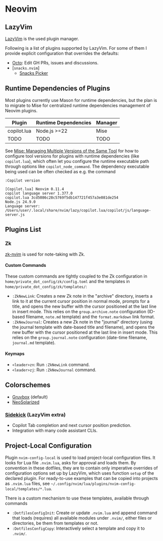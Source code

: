 # Neovim

## LazyVim

[LazyVim](https://www.lazyvim.org/) is the used plugin manager.

Following is a list of plugins supported by LazyVim. For some of them I provide
explicit configuration that overrides the defaults:

- [Octo](https://github.com/pwntester/octo.nvim): Edit GH PRs, issues and
discussions.
- [`snacks.nvim`]
  - [Snacks Picker](https://github.com/folke/snacks.nvim/blob/main/docs/picker.md)

## Runtime Dependencies of Plugins

Most plugins currently use Mason for runtime dependencies, but the plan is to
migrate to Mise for centralized runtime dependencies management of Neovim
plugins.

| Plugin | Runtime Dependencies | Manager |
|--------|----------------------|---------|
| copilot.lua | Node.js >=22 | Mise |
| TODO | TODO | TODO |

See [Mise: Managing Multiple Versions of the Same
Tool](./mise.md#managing-multiple-versions-of-the-same-tool) for how to
configure tool versions for plugins with runtime dependencies (like
`copilot.lua`), which often let you configure the runtime executable path
through options like `copilot_node_command`. The dependency executable being
used can be often checked as e.g. the command

```vim
:Copilot version

[Copilot.lua] Neovim 0.11.4
copilot language server 1.377.0
copilot.lua 3cd5086c28c5769f5db147721f457a3e081de254
Node.js 24.9.0
Language server: /Users/user/.local/share/nvim/lazy/copilot.lua/copilot/js/language-server.js
```

## Plugins List

### Zk

[zk-nvim](https://github.com/zk-org/zk-nvim) is used for note-taking with Zk.

#### Custom Commands

These custom commands are tightly coupled to the Zk configuration in
`home/private_dot_config/zk/config.toml` and the templates in
`home/private_dot_config/zk/templates/`:

- `:ZkNewLink`: Creates a new Zk note in the "archive" directory, inserts a
link to it at the current cursor position in normal mode, prompts for a title,
and opens the new buffer with the cursor positioned at the last line in insert
mode. This relies on the `group.archive.note` configuration (ID-based filename,
`note.md` template) and the `format.markdown` link format.
- `:ZkNewJournal`: Creates a new Zk note in the "journal" directory (using the
journal template with date-based title and filename), and opens the new buffer
with the cursor positioned at the last line in insert mode. This relies on the
`group.journal.note` configuration (date-time filename, `journal.md` template).

#### Keymaps

- `<leader>zn`: Run `:ZkNewLink` command.
- `<leader>zj`: Run `:ZkNewJournal` command.

## Colorschemes

- [Gruvbox](https://github.com/ellisonleao/gruvbox.nvim) (default)
- [NeoSolarized](https://github.com/Tsuzat/NeoSolarized.nvim)

### [Sidekick](https://github.com/folke/sidekick.nvim) (LazyVim extra)

- Copilot Tab completion and next cursor position prediction.
- Integration with many code assistant CLIs.

## Project-Local Configuration

Plugin `nvim-config-local` is used to load project-local configuration files.
It looks for Lua file `.nvim.lua`, asks for approval and loads them. By
convention in these dotfiles, they are to contain only imperative overrides of
configuration options set up by LazyVim, which uses function `setup` of the
declared plugin. For ready-to-use examples that can be copied into projects as
`.nvim.lua` files, see
`~/.config/nvim/lua/plugins/nvim-config-local/templates/*.lua`.

There is a custom mechanism to use these templates, available through commands

- `:DotfilesConfigInit`: Create or update `.nvim.lua` and append command that
loads (requires) all available modules under `.nvim/`, either files or
directories, be them from templates or not.
- `:DotfilesConfigCopy`: Interactively select a template and copy it to `.nvim/`.
